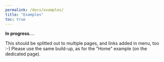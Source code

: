 ```yaml
---
permalink: /docs/examples/
title: "Examples"
toc: true
---
```


**In progress**....

This should be splitted out to multiple pages, and links added in menu, too :-) Please use the same build-up, as for the "Home" example (on the dedicated page).

